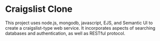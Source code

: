 # Craigslist Clone
This project uses node.js, mongodb, javascript, EJS, and Semantic UI to create a craigslist-type web
service. It incorporates aspects of searching databases and authentication, as well as RESTful protocol.
